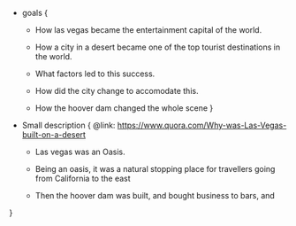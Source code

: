 * goals {
  - How las vegas became the entertainment capital of the world.
  - How a city in a desert became one of the top tourist destinations in the world.
  - What factors led to this success.
  - How did the city change to accomodate this.

  - How the hoover dam changed the whole scene
}

* Small description {
  @link: https://www.quora.com/Why-was-Las-Vegas-built-on-a-desert

  - Las vegas was an Oasis.
  - Being an oasis, it was a natural stopping place for travellers going
    from California to the east

  - Then the hoover dam was built, and bought business to bars, and 

}